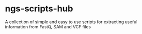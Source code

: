 # ngs-scripts-hub
A collection of simple and easy to use scripts for extracting useful information from FastQ, SAM and VCF files
